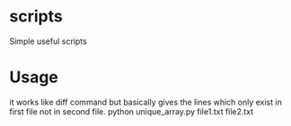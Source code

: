 # scripts
Simple useful scripts

# Usage
it works like diff command but basically gives the lines which only exist in first file not in second file.
python unique_array.py file1.txt file2.txt
